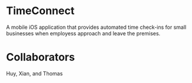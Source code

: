 TimeConnect
===========

A mobile iOS application that provides automated time check-ins for small businesses when employess approach and leave the premises.

Collaborators
===========

Huy, Xian, and Thomas
